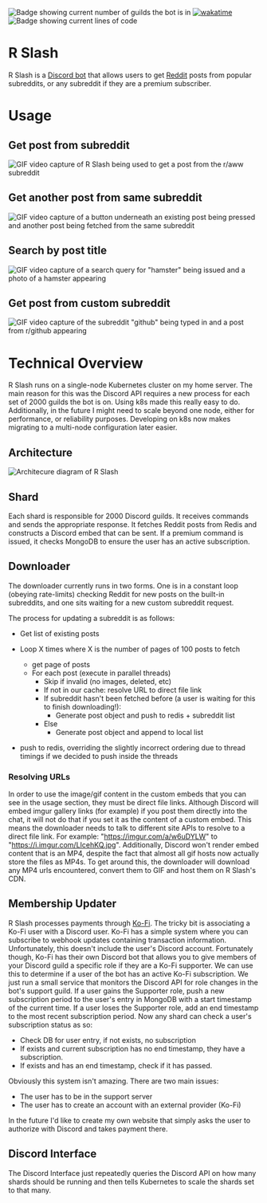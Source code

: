 ![Badge showing current number of guilds the bot is in](https://img.shields.io/badge/dynamic/json?url=https%3A%2F%2Fqwhwdauhdasht.ddns.net%2Fapi%2Fguild_count&query=%24.guild_count&logo=discord&label=Guild%20Count&labelColor=hex(5865F2a)) [![wakatime](https://wakatime.com/badge/github/MurrayGroves/R-Slash.svg)](https://wakatime.com/badge/github/MurrayGroves/R-Slash) ![Badge showing current lines of code](https://img.shields.io/endpoint?url=https%3A%2F%2Floc-counter.onrender.com%2F%3Frepo%3DMurrayGroves%2FR-Slash%26branch%3Dmain%26stat%3Dlines)

# R Slash
R Slash is a [Discord bot](https://discord.com) that allows users to get [Reddit](https://reddit.com) posts from popular subreddits, or any subreddit if they are a premium subscriber.

# Usage
## Get post from subreddit
![GIF video capture of R Slash being used to get a post from the r/aww subreddit](docs/get-resized.gif)

## Get another post from same subreddit
![GIF video capture of a button underneath an existing post being pressed and another post being fetched from the same subreddit](docs/repeat-resized.gif)

## Search by post title
![GIF video capture of a search query for "hamster" being issued and a photo of a hamster appearing](docs/search-resized.gif)

## Get post from custom subreddit
![GIF video capture of the subreddit "github" being typed in and a post from r/github appearing](docs/custom-resized.gif)

# Technical Overview
R Slash runs on a single-node Kubernetes cluster on my home server. The main reason for this was the Discord API requires a new process for each set of 2000 guilds the bot is on. Using k8s made this really easy to do. Additionally, in the future I might need to scale beyond one node, either for performance, or reliability purposes. Developing on k8s now makes migrating to a multi-node configuration later easier.

## Architecture
![Architecure diagram of R Slash](docs/r-slash-architecture.drawio.svg)

## Shard
Each shard is responsible for 2000 Discord guilds. It receives commands and sends the appropriate response. It fetches Reddit posts from Redis and constructs a Discord embed that can be sent. If a premium command is issued, it checks MongoDB to ensure the user has an active subscription.

## Downloader
The downloader currently runs in two forms. One is in a constant loop (obeying rate-limits) checking Reddit for new posts on the built-in subreddits, and one sits waiting for a new custom subreddit request.

The process for updating a subreddit is as follows:

- Get list of existing posts
- Loop X times where X is the number of pages of 100 posts to fetch
  - get page of posts
  - For each post (execute in parallel threads)
    - Skip if invalid (no images, deleted, etc)
    - If not in our cache: resolve URL to direct file link
    - If subreddit hasn't been fetched before (a user is waiting for this to finish downloading!):
      - Generate post object and push to redis + subreddit list
    - Else
      - Generate post object and append to local list

- push to redis, overriding the slightly incorrect ordering due to thread timings if we decided to push inside the threads

### Resolving URLs
In order to use the image/gif content in the custom embeds that you can see in the usage section, they must be direct file links. Although Discord will embed imgur gallery links (for example) if you post them directly into the chat, it will not do that if you set it as the content of a custom embed. This means the downloader needs to talk to different site APIs to resolve to a direct file link. For example: "https://imgur.com/a/w6uDYLW" to "https://i.imgur.com/LIcehKQ.jpg". Additionally, Discord won't render embed content that is an MP4, despite the fact that almost all gif hosts now actually store the files as MP4s. To get around this, the downloader will download any MP4 urls encountered, convert them to GIF and host them on R Slash's CDN.

## Membership Updater
R Slash processes payments through [Ko-Fi](https://ko-fi.com/rslash). The tricky bit is associating a Ko-Fi user with a Discord user. Ko-Fi has a simple system where you can subscribe to webhook updates containing transaction information. Unfortunately, this doesn't include the user's Discord account. Fortunately though, Ko-Fi has their own Discord bot that allows you to give members of your Discord guild a specific role if they are a Ko-Fi supporter. We can use this to determine if a user of the bot has an active Ko-Fi subscription. We just run a small service that monitors the Discord API for role changes in the bot's support guild. If a user gains the Supporter role, push a new subscription period to the user's entry in MongoDB with a start timestamp of the current time. If a user loses the Supporter role, add an end timestamp to the most recent subscription period. Now any shard can check a user's subscription status as so:
- Check DB for user entry, if not exists, no subscription
- If exists and current subscription has no end timestamp, they have a subscription.
- If exists and has an end timestamp, check if it has passed.

Obviously this system isn't amazing. There are two main issues:
- The user has to be in the support server
- The user has to create an account with an external provider (Ko-Fi)

In the future I'd like to create my own website that simply asks the user to authorize with Discord and takes payment there.

## Discord Interface
The Discord Interface just repeatedly queries the Discord API on how many shards should be running and then tells Kubernetes to scale the shards set to that many.

